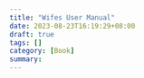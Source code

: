 ```yaml
---
title: "Wifes User Manual"
date: 2023-08-23T16:19:29+08:00
draft: true
tags: []
category: [Book]
summary: 
---
```

